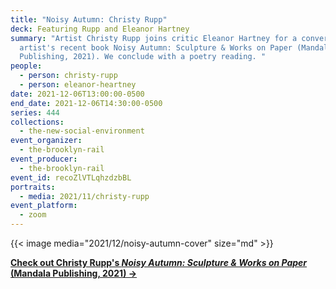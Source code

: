 ```yaml
---
title: "Noisy Autumn: Christy Rupp"
deck: Featuring Rupp and Eleanor Hartney
summary: "Artist Christy Rupp joins critic Eleanor Hartney for a conversation on
  artist's recent book Noisy Autumn: Sculpture & Works on Paper (Mandala
  Publishing, 2021). We conclude with a poetry reading. "
people:
  - person: christy-rupp
  - person: eleanor-heartney
date: 2021-12-06T13:00:00-0500
end_date: 2021-12-06T14:30:00-0500
series: 444
collections:
  - the-new-social-environment
event_organizer:
  - the-brooklyn-rail
event_producer:
  - the-brooklyn-rail
event_id: recoZlVTLqhzdzbBL
portraits:
  - media: 2021/11/christy-rupp
event_platform:
  - zoom
---
```

{{< image media="2021/12/noisy-autumn-cover" size="md" >}}

**[Check out Christy Rupp's *Noisy Autumn: Sculpture & Works on Paper* (Mandala Publishing, 2021) →](https://www.simonandschuster.com/books/Noisy-Autumn/Christy-Rupp/9781647224844)**
